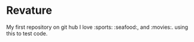 # Revature
 My first repository on git hub
 I love :sports: :seafood:, and :movies:.
 using this to test code.
